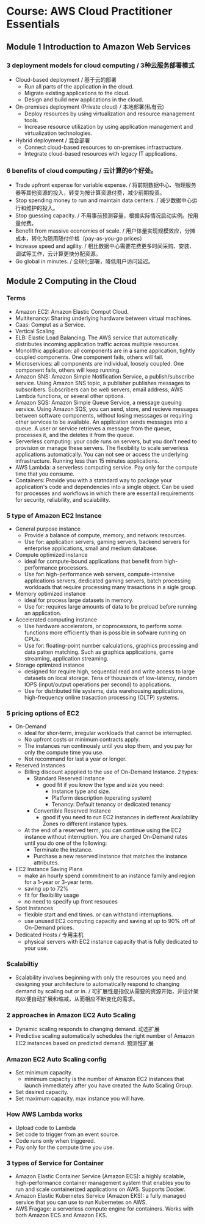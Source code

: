 # Course: AWS Cloud Practitioner Essentials

## Module 1 Introduction to Amazon Web Services

### 3 deployment models for cloud computing / 3种云服务部署模式
- Cloud-based deployment / 基于云的部署
  - Run all parts of the application in the cloud. 
  - Migrate existing applications to the cloud.
  - Design and build new applications in the cloud.
- On-premises deployment (Private cloud) / 本地部署(私有云)
  - Deploy resources by using virtualization and resource management tools.
  - Increase resource utilization by using application management and virtualization technologies.
- Hybrid deployment / 混合部署
  - Connect cloud-based resources to on-premises infrastructure.
  - Integrate cloud-based resources with legacy IT applications.

### 6 benefits of cloud computing / 云计算的6个好处。
- Trade upfront expense for variable expense. / 将前期数据中心、物理服务器等其他资源的投入，转变为按计算资源付费，减少前期投资。
- Stop spending money to run and maintain data centers. / 减少数据中心运行和维护的投入。
- Stop guessing capacity. / 不用事前预测容量，根据实际情况启动实例。按用量付费。
- Benefit from massive economies of scale. / 用户体量实现规模效应，分摊成本，转化为随用随付价格（pay-as-you-go prices）
- Increase speed and agility. / 相比数据中心需要花费更多时间采购、安装、调试等工作，云计算更快分配资源。
- Go global in minutes. / 全球化部署，降低用户访问延迟。

## Module 2 Computing in the Cloud

### Terms
- Amazon EC2: Amazon Elastic Comput Cloud.
- Multitenancy: Sharing underlying hardware between virtual machines.
- Caas: Comput as a Service.
- Vertical Scaling
- ELB: Elastic Load Balancing. The AWS service that automatically distributes incoming application traffic across multiple resources.
- Monolithic application: all components are in a same application, tightly coupled components. One component fails, others will fail.
- Microservices: all components are individual, loosely coupled. One component fails, others will keep running.
- Amazon SNS: Amazon Simple Notification Service, a publish/subscribe service. Using Amazon SNS topic, a publisher publishes messages to subscribers. Subscribers can be web servers, email address, AWS Lambda functions, or several other options.
- Amazon SQS: Amazon Simple Queue Service, a message queuing service. Using Amazon SQS, you can send, store, and recieve messages between software components, without losing messsages or requiring other services to be available. An application sends messages into a queue. A user or service retrieves a message from the queue, processes it, and the deletes it from the queue.
- Serverless computing: your code runs on servers, but you don't need to provision or manage these servers. The flexibility to scale serverless applications automatically. You can not see or access the underlying infrastructure. Running less than 15 minutes applications. 
- AWS Lambda: a serverless computing service. Pay only for the compute time that you consume.
- Containers: Provide you with a statndard way to package your application's code and dependencies into a single object. Can be used for processes and workflows in which there are essentail requirements for security, reliability, and scalability.

### 5 type of Amazon EC2 Instance
- General purpose instance
  - Provide a balance of compute, memory, and network resources.
  - Use for: application servers, gaming servers, backend servers for enterprise applications, small and medium database.
- Compute optimized instance
  - ideal for compute-bound applications that benefit from high-performance processors.
  - Use for: high-performance web servers, compute-intensive applications servers, dedicated gaming servers, batch processing workloads that require processing many trasactions in a sigle group.
- Memory optimized instance
  - ideal for process large datasets in memory.
  - Use for: requires large amounts of data to be preload before running an application.
- Accelerated computing instance
  - Use hardware accelerators, or coprocessors, to perform some functions more efficiently than is possible in sofware running on CPUs.
  - Use for: floating-point number calculations, graphics processing and data patten matching. Such as graphics applications, game streaming, application streaming.
- Storage optimized instance
  - designed for require high, sequential read and write access to large datasets on local storage. Tens of thousands of low-latency, random IOPS (input/output operations per second) to applications.
  - Use for distributed file systems, data warehousing applications, high-frequency online trasaction processing (OLTP) systems.

### 5 pricing options of EC2
- On-Demand
  - ideal for shor-term, irregular workloads that cannot be interrupted.
  - No upfront costs or minimum contracts apply.
  - The instances run continously until you stop them, and you pay for only the compute time you use.
  - Not recommand for last a year or longer.
- Reserved Instances
  - Billing discount appplied to the use of On-Demand Instance. 2 types: 
    - Standard Reserved Instance
      - good fit if you know the type and size you need:
        - Instance type and size.
        - Platform description (operating system)
        - Tenancy: Default tenancy or dedicated tenancy
    - Convertible Reserved Instance
      - good if you need to run EC2 instances in defferent Availability Zones ro different instance types.
  - At the end of a reserved term, you can continue using the EC2 instance without interruption. You are charged On-Demand rates until you do one of the following:
    - Terminate the instance.
    - Purchase a new reserved instance that matches the instance attributes.
- EC2 Instance Saving Plans
  - make an hourly spend commitment to an instance family and region for a 1-year or 3-year term.
  - saving up to 72%
  - fit for flexibility usage
  - no need to specify up front resouces
- Spot Instances
  - flexible start and end times. or can withstand interruptions.
  - use unused EC2 computing capacity and saving at up to 90% off of On-Demand prices.
- Dedicated Hosts / 专用主机
  - physical servers with EC2 instance capacity that is fully dedicated to your use.

### Scalabiltiy
- Scalability involves beginning with only the resources you need and designing your architecture to automatically respond to changing demand by scaling out or in. / 可扩展性是指仅从需要的资源开始，并设计架构以便自动扩展和缩减，从而相应不断变化的需求。

### 2 approaches in Amazon EC2 Auto Scaling
- Dynamic scaling responds to changing demand. 动态扩展
- Predictive scaling automatically schedules the right number of Amazon EC2 instances based on predicted demand. 预测性扩展

### Amazon EC2 Auto Scaling config
- Set minimum capacity. 
  - minimum capacity is the number of Amazon EC2 instances that launch immediately after you have created the Auto Scaling Group.
- Set desired capacity.
- Set maximum capacity. max instance you will have.

### How AWS Lambda works
- Upload code to Lambda
- Set code to trigger from an event source.
- Code runs only when triggered.
- Pay only for the compute time you use.

### 3 types of Service for Container
- Amazon Elastic Container Service (Amazon ECS): a highly scalable, high-performance container management system that enables you to run and scale containerized applications on AWS. Supports Docker.
- Amazon Elastic Kubernetes Service (Amazon EKS): a fully managed service that you can use to run Kubernetes on AWS.
- AWS Fragage: a serverless compute engine for containers. Works with both Amazon ECS and Amazon EKS.